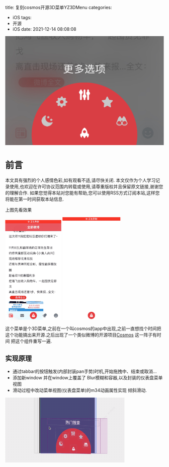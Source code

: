 title: 复刻cosmos开源3D菜单YZ3DMenu
categories:
  - iOS
tags:
  - 开源
  - iOS
date: 2021-12-14 08:08:08

![](./3dmenu.jpg)

# 前言

本文具有强烈的个人感情色彩,如有观看不适,请尽快关闭. 本文仅作为个人学习记录使用,也欢迎在许可协议范围内转载或使用,请尊重版权并且保留原文链接,谢谢您的理解合作. 如果您觉得本站对您能有帮助,您可以使用RSS方式订阅本站,这样您将能在第一时间获取本站信息.

上图先看效果

![开源项目](./3DMenuDemo1.gif) ![实践完成](./3DMenuDemo2.gif)

这个菜单是个3D菜单,之前在一个叫cosmos的app中出现,之前一直想找个时间把这个功能搞出来开源.之后出现了一个类似微博的开源项目[Cosmos](https://github.com/zhnnnnn/ZHNCosmos) 这一阵子有时间 把这个组件重写一遍.

## 实现原理

* 通过tabbar的按钮触发(内部封装pan手势)时机,开始拖拽中、结束或取消...
* 添加新window 并在window上覆盖了 Blur模糊和容器,以及封装的仪表盘菜单视图
* 滑动过程中改动菜单视图(仪表盘菜单)的m34动画属性实现 倾斜滑动.

![内部变量](./3DMenuDemo3.gif) 


